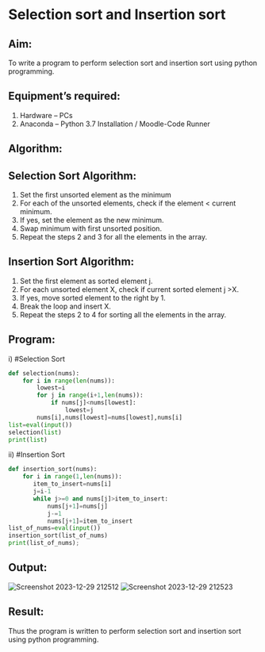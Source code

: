 # Selection sort and Insertion sort
## Aim:
To write a program to perform selection sort and insertion sort using python programming.
## Equipment’s required:
1.	Hardware – PCs
2.	Anaconda – Python 3.7 Installation / Moodle-Code Runner
## Algorithm:
## Selection Sort Algorithm:
1.	Set the first unsorted element as the minimum
2.	For each of the unsorted elements, check if the element < current minimum.
3.	If yes, set the element as the new minimum.
4.	Swap minimum with first unsorted position.
5.	Repeat the steps 2 and 3 for all the elements in the array.
## Insertion Sort Algorithm:
1.	Set the first element as sorted element j.
2.	For each unsorted element X, check if current sorted element j >X.
3.	If yes, move sorted element to the right by 1.
4.	Break the loop and insert X.
5.	Repeat the steps 2 to 4 for sorting all the elements in the array.
## Program:
i)	#Selection Sort
```python
def selection(nums):
    for i in range(len(nums)):
        lowest=i
        for j in range(i+1,len(nums)):
            if nums[j]<nums[lowest]:
                lowest=j
        nums[i],nums[lowest]=nums[lowest],nums[i]
list=eval(input())
selection(list)
print(list)
```
ii)	#Insertion Sort
```python
def insertion_sort(nums):
    for i in range(1,len(nums)):
       item_to_insert=nums[i]
       j=i-1
       while j>=0 and nums[j]>item_to_insert:
           nums[j+1]=nums[j]
           j-=1
           nums[j+1]=item_to_insert
list_of_nums=eval(input())
insertion_sort(list_of_nums)
print(list_of_nums);

```

## Output:
![Screenshot 2023-12-29 212512](https://github.com/ARAVIND23005370/Sorting-Algorithm/assets/148514836/4c804bb4-5279-4d5c-aea3-370f10b3c378)
![Screenshot 2023-12-29 212523](https://github.com/ARAVIND23005370/Sorting-Algorithm/assets/148514836/9184a59d-27e2-475c-8040-e983d41ffe94)

## Result:
Thus the program is written to perform selection sort and insertion sort using python programming.
